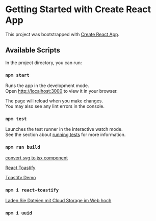# Getting Started with Create React App

This project was bootstrapped with [Create React App](https://github.com/facebook/create-react-app).

## Available Scripts

In the project directory, you can run:

### `npm start`

Runs the app in the development mode.\
Open [http://localhost:3000](http://localhost:3000) to view it in your browser.

The page will reload when you make changes.\
You may also see any lint errors in the console.

### `npm test`

Launches the test runner in the interactive watch mode.\
See the section about [running tests](https://facebook.github.io/create-react-app/docs/running-tests) for more information.

### `npm run build`

[convert svg to jsx component](https://svg2jsx.com/)

[React Toastify](https://github.com/fkhadra/react-toastify)

[Toastify Demo](https://fkhadra.github.io/react-toastify/introduction/)

### `npm i react-toastify`

[Laden Sie Dateien mit Cloud Storage im Web hoch](https://firebase.google.com/docs/storage/web/upload-files?hl=de)

### `npm i uuid`